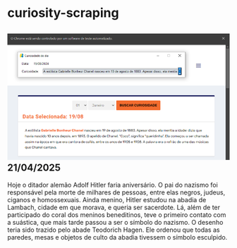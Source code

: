 # curiosity-scraping
![Budget](./execucao.png)
21/04/2025
-
Hoje o ditador alemão Adolf Hitler faria aniversário. O pai do nazismo foi responsável pela morte de milhares de pessoas, entre elas negros, judeus, ciganos e homossexuais. Ainda menino, Hitler estudou na abadia de Lambach, cidade em que morava, e queria ser sacerdote. Lá, além de ter participado do coral dos meninos beneditinos, teve o primeiro contato com a suástica, que mais tarde passou a ser o símbolo do nazismo. O desenho teria sido trazido pelo abade Teodorich Hagen. Ele ordenou que todas as paredes, mesas e objetos de culto da abadia tivessem o símbolo esculpido.
